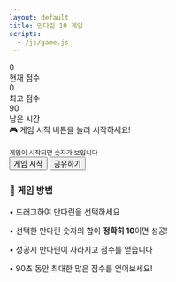 ```yaml
---
layout: default
title: 만다린 10 게임
scripts:
  - /js/game.js
---
```


<div class="stats">
  <div class="stat-box"><div class="stat-value" id="score">0</div><div class="stat-label">현재 점수</div></div>
  <div class="stat-box"><div class="stat-value" id="bestScore">0</div><div class="stat-label">최고 점수</div></div>
  <div class="stat-box"><div class="stat-value" id="timeLeft">90</div><div class="stat-label">남은 시간</div></div>
</div>

<div class="time-bar"><div class="time-progress" id="timeProgress"></div></div>

<div class="game-container">
  <canvas id="gameCanvas"></canvas>
  <div class="message" id="message"></div>
  <div class="start-message" id="startMessage">
    🎮 게임 시작 버튼을 눌러 시작하세요!<br><br><small>게임이 시작되면 숫자가 보입니다</small>
  </div>
</div>

<div class="controls">
  <button id="restartBtn">게임 시작</button>
  <button id="shareBtn" class="share-btn">공유하기</button>
</div>

<div class="instructions">
  <h3>🎯 게임 방법</h3>
  <p>• 드래그하여 만다린을 선택하세요</p>
  <p>• 선택한 만다린 숫자의 합이 <strong>정확히 10</strong>이면 성공!</p>
  <p>• 성공시 만다린이 사라지고 점수를 얻습니다</p>
  <p>• 90초 동안 최대한 많은 점수를 얻어보세요!</p>
</div>

<!-- (선택) 본문 하단 반응형 광고 1개 -->
<div style="max-width:500px;margin:16px auto 0">
  <ins class="adsbygoogle" style="display:block"
       data-ad-client="ca-pub-5192370055620596"
       data-ad-slot="4660382112"
       data-ad-format="auto"
       data-full-width-responsive="true"></ins>
  <script>(adsbygoogle = window.adsbygoogle || []).push({});</script>
</div>
